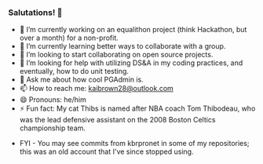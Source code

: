 ### Salutations! 👋



- 🔭 I’m currently working on an equalithon project (think Hackathon, but over a month) for a non-profit.
- 🌱 I’m currently learning better ways to collaborate with a group.
- 👯 I’m looking to start collaborating on open source projects.
- 🤔 I’m looking for help with utilizing DS&A in my coding practices, and eventually, how to do unit testing.
- 💬 Ask me about how cool PGAdmin is.
- 📫 How to reach me: kaibrown28@outlook.com
- 😄 Pronouns: he/him
- ⚡ Fun fact: My cat Thibs is named after NBA coach Tom Thibodeau, who was the lead defensive assistant on the 2008 Boston Celtics championship team.

* FYI - You may see commits from kbrpronet in some of my repositories; this was an old account that I've since stopped using.
